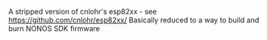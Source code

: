 A stripped version of cnlohr's esp82xx - see https://github.com/cnlohr/esp82xx/ 
Basically reduced to a way to build and burn NONOS SDK firmware
